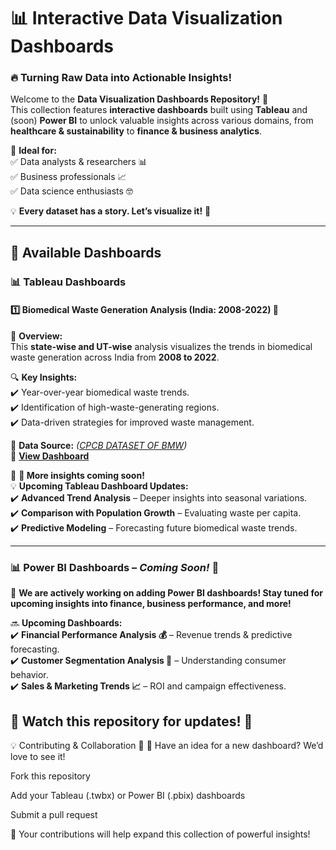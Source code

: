 # 📊 Interactive Data Visualization Dashboards  

### 🔥 Turning Raw Data into Actionable Insights!  

Welcome to the **Data Visualization Dashboards Repository!** 🎉  
This collection features **interactive dashboards** built using **Tableau** and (soon) **Power BI** to unlock valuable insights across various domains, from **healthcare & sustainability** to **finance & business analytics**.  

🚀 **Ideal for:**  
✅ Data analysts & researchers 📊  
✅ Business professionals 📈  
✅ Data science enthusiasts 🤓  

💡 **Every dataset has a story. Let’s visualize it!** 🎨  

---

## 🚀 Available Dashboards  

### 📊 Tableau Dashboards  

#### 1️⃣ Biomedical Waste Generation Analysis (India: 2008-2022) 🏥  
📌 **Overview:**  
This **state-wise and UT-wise** analysis visualizes the trends in biomedical waste generation across India from **2008 to 2022**.  

🔍 **Key Insights:**  
✔️ Year-over-year biomedical waste trends.  
✔️ Identification of high-waste-generating regions.  
✔️ Data-driven strategies for improved waste management.  

📂 **Data Source:** _([CPCB DATASET OF BMW](https://cpcb.nic.in/))_  
🔗 **[View Dashboard](https://public.tableau.com/app/profile/jyoti.yadav1133/viz/DashboardBMW_17429758822600/DashboardBMW)** 

🚀 **🔄 More insights coming soon!**  
💡 **Upcoming Tableau Dashboard Updates:**  
✔️ **Advanced Trend Analysis** – Deeper insights into seasonal variations.  
✔️ **Comparison with Population Growth** – Evaluating waste per capita.  
✔️ **Predictive Modeling** – Forecasting future biomedical waste trends. 

---

### 📊 Power BI Dashboards – *Coming Soon!* 🚀  

🚧 **We are actively working on adding Power BI dashboards! Stay tuned for upcoming insights into finance, business performance, and more!**  

🔜 **Upcoming Dashboards:**  
✔️ **Financial Performance Analysis 💰** – Revenue trends & predictive forecasting.  
✔️ **Customer Segmentation Analysis 👥** – Understanding consumer behavior.  
✔️ **Sales & Marketing Trends 📈** – ROI and campaign effectiveness.  

📌 **Watch this repository for updates!** 👀  
---

💡 Contributing & Collaboration 🤝
🚀 Have an idea for a new dashboard? We’d love to see it!

Fork this repository

Add your Tableau (.twbx) or Power BI (.pbix) dashboards

Submit a pull request

📢 Your contributions will help expand this collection of powerful insights!





